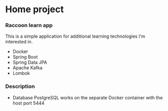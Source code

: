 # Home project

### Raccoon learn app

This is a simple application for additional learning technologies I'm interested in.

* Docker
* Spring Boot
* Spring Data JPA 
* Apache Kafka
* Lombok

### Description

* Database PostgreSQL works on the separate Docker container with the host port 5444